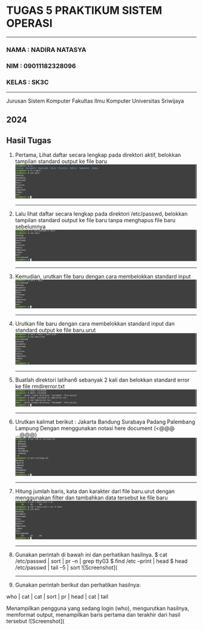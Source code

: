 # TUGAS 5 PRAKTIKUM SISTEM OPERASI
---
### NAMA : NADIRA NATASYA
### NIM : 09011182328096
### KELAS : SK3C
---
Jurusan Sistem Komputer
Fakultas Ilmu Komputer 
Universitas Sriwijaya

2024
---


## Hasil Tugas

1. Pertama, Lihat daftar secara lengkap pada direktori aktif, belokkan tampilan standard output ke file baru
   ![Screenshot](https://github.com/NADIRANTS/SISTEM-OPERASI/blob/main/File%20Tugas%205/VirtualBox_NADIRA%20NATASYA_19_09_2024_07_35_20.png)

   ---

2. Lalu lihat daftar secara lengkap pada direktori /etc/passwd, belokkan tampilan standard output ke file baru tanpa menghapus file baru sebelumnya
     ![Screenshot](https://github.com/NADIRANTS/SISTEM-OPERASI/blob/main/File%20Tugas%205/VirtualBox_NADIRA%20NATASYA_19_09_2024_08_06_51.png)

   ---

3. Kemudian, urutkan file baru dengan cara membelokkan standard input
     ![Screenshot](https://github.com/NADIRANTS/SISTEM-OPERASI/blob/main/File%20Tugas%205/VirtualBox_NADIRA%20NATASYA_19_09_2024_08_11_09.png)

   ---

4. Urutkan file baru dengan cara membelokkan standard input dan standard output ke file baru.urut
     ![Screenshot](https://github.com/NADIRANTS/SISTEM-OPERASI/blob/main/File%20Tugas%205/VirtualBox_NADIRA%20NATASYA_19_09_2024_08_15_20.png)

   ---

 5. Buatlah direktori latihan6 sebanyak 2 kali dan belokkan standard error ke file rmdirerror.txt
     ![Screenshot](https://github.com/NADIRANTS/SISTEM-OPERASI/blob/main/File%20Tugas%205/VirtualBox_NADIRA%20NATASYA_19_09_2024_08_24_12.png)

    ---

6. Urutkan kalimat berikut : Jakarta Bandung Surabaya Padang Palembang Lampung Dengan menggunakan notasi here document (<@@@ ...@@@)
     ![Screenshot](https://github.com/NADIRANTS/SISTEM-OPERASI/blob/main/File%20Tugas%205/VirtualBox_NADIRA%20NATASYA_19_09_2024_08_30_31.png)

   ---

7. Hitung jumlah baris, kata dan karakter dari file baru.urut dengan menggunakan filter dan tambahkan data tersebut ke file baru
     ![Screenshot](https://github.com/NADIRANTS/SISTEM-OPERASI/blob/main/File%20Tugas%205/VirtualBox_NADIRA%20NATASYA_19_09_2024_08_35_52.png)

   ---

8. Gunakan perintah di bawah ini dan perhatikan hasilnya. $ cat /etc/passwd | sort | pr –n | grep tty03 $ find /etc –print | head $ head /etc/passwd | tail –5 | sort
     ![Screenshot](

   ---

9. Gunakan perintah berikut dan perhatikan hasilnya:

who | cat | cat | sort | pr | head | cat | tail

Menampilkan pengguna yang sedang login (who), mengurutkan hasilnya, memformat output, menampilkan baris pertama dan terakhir dari hasil tersebut
     ![Screenshot](
